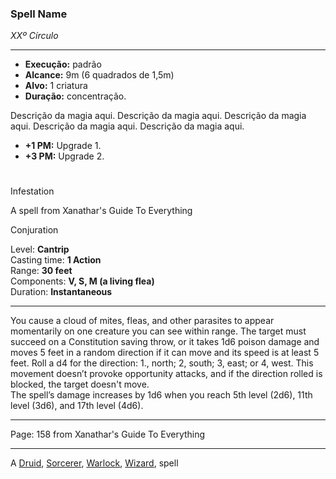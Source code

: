 ### Spell Name
*XXº Círculo*
___
- **Execução:** padrão
- **Alcance:** 9m (6 quadrados de 1,5m)
- **Alvo:** 1 criatura
- **Duração:** concentração.

Descrição da magia aqui. Descrição da magia aqui. Descrição da magia aqui. Descrição da magia aqui. Descrição da magia aqui.

- **+1 PM:** Upgrade 1.
- **+3 PM:** Upgrade 2.
#   
Infestation

A spell from Xanathar's Guide To Everything

Conjuration

Level: **Cantrip**  
Casting time: **1 Action**  
Range: **30 feet**  
Components: **V, S, M (a living flea)**  
Duration: **Instantaneous**  

---

You cause a cloud of mites, fleas, and other parasites to appear momentarily on one creature you can see within range. The target must succeed on a Constitution saving throw, or it takes 1d6 poison damage and moves 5 feet in a random direction if it can move and its speed is at least 5 feet. Roll a d4 for the direction: 1., north; 2, south; 3, east; or 4, west. This movement doesn’t provoke opportunity attacks, and if the direction rolled is blocked, the target doesn't move.  
The spell’s damage increases by 1d6 when you reach 5th level (2d6), 11th level (3d6), and 17th level (4d6).

---

Page: 158 from Xanathar's Guide To Everything

---

A [Druid](https://www.dnd-spells.com/spells/class/Druid), [Sorcerer](https://www.dnd-spells.com/spells/class/Sorcerer), [Warlock](https://www.dnd-spells.com/spells/class/Warlock), [Wizard](https://www.dnd-spells.com/spells/class/Wizard), spell
